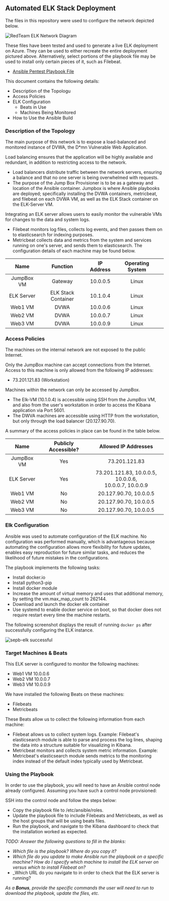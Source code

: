 ## Automated ELK Stack Deployment

The files in this repository were used to configure the network depicted below.


![RedTeam ELK Network Diagram](https://github.com/rkyletodd/scripts-Project-1/blob/308e1f2df4e72f7b5b3e98eb3cab2ca366d08c07/diagrams-images/Project%201%20RedTeam%20Elk%20VM%20Network%20Diagram.png)

These files have been tested and used to generate a live ELK deployment on Azure. They can be used to either recreate the entire deployment pictured above. Alternatively, select portions of the playbook file may be used to install only certain pieces of it, such as Filebeat.

  - [Ansible Pentest Playbook File](https://github.com/rkyletodd/scripts-Project-1/blob/main/ansible-linux/ansible-pentest.yml)

This document contains the following details:
- Description of the Topologu
- Access Policies
- ELK Configuration
  - Beats in Use
  - Machines Being Monitored
- How to Use the Ansible Build


### Description of the Topology

The main purpose of this network is to expose a load-balanced and monitored instance of DVWA, the D*mn Vulnerable Web Application.

Load balancing ensures that the application will be highly available and redundant, in addition to restricting access to the network.
- Load balancers distribute traffic between the network servers, ensuring a balance and that no one server is being overwhelmed with requests.
- The purpose of the Jump Box Provisioner is to be as a gateway and location of the Ansible container. Jumpbox is where Ansible playbooks are deployed; specifically installing the DVWA containers, metricbeat, and filebeat on each DVWA VM, as well as the ELK Stack container on the ELK-Server VM.

Integrating an ELK server allows users to easily monitor the vulnerable VMs for changes to the data and system logs.

- Filebeat monitors log files, collects log events, and then passes them on to elasticsearch for indexing purposes.
- Metricbeat collects data and metrics from the system and services running on one's server, and sends them to elasticsearch.
The configuration details of each machine may be found below.

|    Name    |       Function      | IP Address | Operating System |   |
|:----------:|:-------------------:|:----------:|:----------------:|:-:|
| JumpBox VM |       Gateway       |  10.0.0.5  |       Linux      |   |
| ELK Server | ELK Stack Container |  10.1.0.4  |       Linux      |   |
|   Web1 VM  |         DVWA        |  10.0.0.6  |       Linux      |   |
|   Web2 VM  |         DVWA        |  10.0.0.7  |       Linux      |   |
|  Web3 VM   |         DVWA        |  10.0.0.9  |       Linux      |   |

### Access Policies

The machines on the internal network are not exposed to the public Internet. 

Only the JumpBox machine can accept connections from the Internet. Access to this machine is only allowed from the following IP addresses:
- 73.201.121.83 (Workstation)

Machines within the network can only be accessed by JumpBox.
- The Elk-VM (10.1.0.4) is accessible using SSH from the JumpBox VM, and also from the user's workstation in order to access the Kibana application via Port 5601.
- The DWVA machines are accessible using HTTP from the workstation, but only through the load balancer (20.127.90.70).

A summary of the access policies in place can be found in the table below.

|    Name    | Publicly Accessible? |                    Allowed IP Addresses                    |
|:----------:|:--------------------:|:----------------------------------------------------------:|
| JumpBox VM |          Yes         |                        73.201.121.83                       |
| ELK Server |          Yes         | 73.201.121.83, 10.0.0.5, 10.0.0.6, <br> 10.0.0.7, 10.0.0.9 |
|   Web1 VM  |          No          |                   20.127.90.70, 10.0.0.5                   |
|   Web2 VM  |          No          |                   20.127.90.70, 10.0.0.5                   |
|  Web3 VM   |          No          |                   20.127.90.70, 10.0.0.5                   |
### Elk Configuration

Ansible was used to automate configuration of the ELK machine. No configuration was performed manually, which is advantageous because automating the configuration allows more flexibility for future updates, enables easy reproduction for future similar tasks, and reduces the likelihood of future mistakes in the configurations.

The playbook implements the following tasks:
- Install docker.io
- Install python3-pip
- Install docker module
- Increase the amount of virtual memory and uses that additional memory, by setting the vm.max_map_count to 262144.
- Download and launch the docker elk container
- Use systemd to enable docker service on boot, so that docker does not require restart every time the machine restarts.

The following screenshot displays the result of running `docker ps` after successfully configuring the ELK instance.

![sepb-elk successful](https://github.com/rkyletodd/scripts-Project-1/blob/main/diagrams-images/Project_1_sepb_elk.PNG)

### Target Machines & Beats
This ELK server is configured to monitor the following machines:
- Web1 VM 10.0.0.6
- Web2 VM 10.0.0.7
- Web3 VM 10.0.0.9

We have installed the following Beats on these machines:
- Filebeats
- Metricbeats

These Beats allow us to collect the following information from each machine:
- Filebeat allows us to collect system logs. Example: Filebeat's elasticsearch module is able to  parse and process the log lines, shaping the data into a structure suitable for visualizing in Kibana.
- Metricbeat monitors and collects system metric information. Example: Metricbeat's elasticsearch module sends metrics to the monitoring index instead of the default index typically used by Metricbeat.

### Using the Playbook
In order to use the playbook, you will need to have an Ansible control node already configured. Assuming you have such a control node provisioned: 

SSH into the control node and follow the steps below:
- Copy the playbook file to /etc/ansible/roles.
- Update the playbook file to include Filebeats and Metricbeats, as well as the host groups that will be using beats files.
- Run the playbook, and navigate to the Kibana dashboard to check that the installation worked as expected.

_TODO: Answer the following questions to fill in the blanks:_
- _Which file is the playbook? Where do you copy it?_
- _Which file do you update to make Ansible run the playbook on a specific machine? How do I specify which machine to install the ELK server on versus which to install Filebeat on?_
- _Which URL do you navigate to in order to check that the ELK server is running?

_As a **Bonus**, provide the specific commands the user will need to run to download the playbook, update the files, etc._
